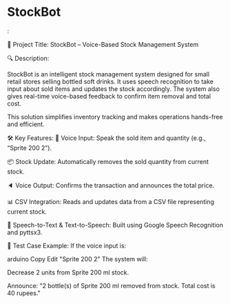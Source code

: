 # StockBot

:

🧠 Project Title: StockBot – Voice-Based Stock Management System


🔍 Description:

StockBot is an intelligent stock management system designed for small retail stores selling bottled soft drinks. It uses speech recognition to take input about sold items and updates the stock accordingly. The system also gives real-time voice-based feedback to confirm item removal and total cost.

This solution simplifies inventory tracking and makes operations hands-free and efficient.

🛠️ Key Features:
🎤 Voice Input: Speak the sold item and quantity (e.g., “Sprite 200 2”).

📦 Stock Update: Automatically removes the sold quantity from current stock.

🔈 Voice Output: Confirms the transaction and announces the total price.

📊 CSV Integration: Reads and updates data from a CSV file representing current stock.

🧠 Speech-to-Text & Text-to-Speech: Built using Google Speech Recognition and pyttsx3.

🧪 Test Case Example:
If the voice input is:

arduino
Copy
Edit
"Sprite 200 2"
The system will:

Decrease 2 units from Sprite 200 ml stock.

Announce: "2 bottle(s) of Sprite 200 ml removed from stock. Total cost is 40 rupees."

